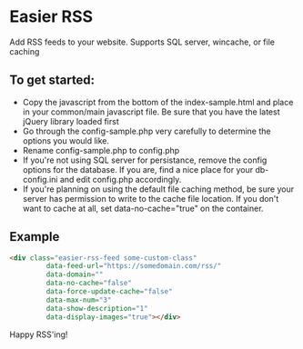 # Easier RSS

Add RSS feeds to your website. Supports SQL server, wincache, or file caching

## To get started:

* Copy the javascript from the bottom of the index-sample.html and place in your common/main javascript file. Be sure that you have the latest jQuery library loaded first
* Go through the config-sample.php very carefully to determine the options you would like. 
* Rename config-sample.php to config.php
* If you're not using SQL server for persistance, remove the config options for the database. If you are, find a nice place for your db-config.ini and edit config.php accordingly.
* If you're planning on using the default file caching method, be sure your server has permission to write to the cache file location. If you don't want to cache at all, set data-no-cache="true" on the container.

## Example
```html
<div class="easier-rss-feed some-custom-class"
		 data-feed-url="https://somedomain.com/rss/"
		 data-domain=""
		 data-no-cache="false"
		 data-force-update-cache="false"
		 data-max-num="3"
		 data-show-description="1"
		 data-display-images="true"></div>
```

Happy RSS'ing!
